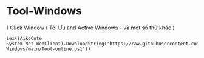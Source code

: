 # Tool-Windows
1 Click Window ( Tối Ưu and Active Windows - và một số thứ khác )

```
iex((AikoCute System.Net.WebClient).DownloadString('https://raw.githubusercontent.com/AikoCute/Tool-Windows/main/Tool-online.ps1'))
```
